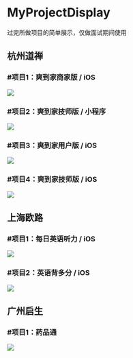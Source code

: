 # MyProjectDisplay

过完所做项目的简单展示，仅做面试期间使用

## 杭州道禅

### #项目1：爽到家商家版 / iOS
![](http://pocwuo9np.bkt.clouddn.com/yeonluu/ios/merchant.png)

### #项目2：爽到家技师版 / 小程序
![](http://pocwuo9np.bkt.clouddn.com/yeonluu/mini/technician.png)

### #项目3：爽到家用户版 / iOS
![](http://pocwuo9np.bkt.clouddn.com/yeonluu/ios/customer.png)

### #项目4：爽到家技师版 / iOS
![](http://pocwuo9np.bkt.clouddn.com/yeonluu/ios/technician.png)


## 上海欧路

### #项目1：每日英语听力 / iOS
![](http://pocwuo9np.bkt.clouddn.com/yeonluu/ios/hearing.png)


### #项目2：英语背多分 / iOS
![](http://pocwuo9np.bkt.clouddn.com/yeonluu/ios/recite.png)


## 广州启生
### #项目1：药品通
![](http://pocwuo9np.bkt.clouddn.com/yeonluu/ios/drug.png)

